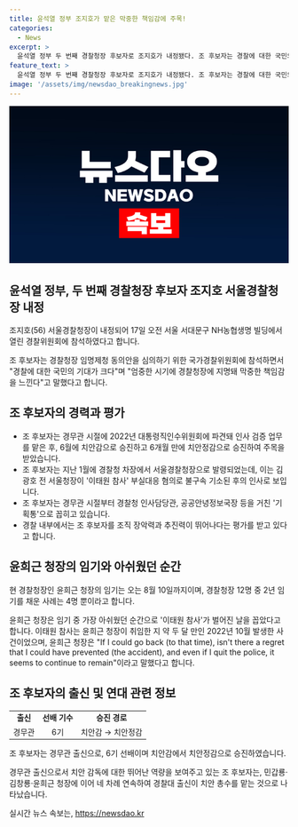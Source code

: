 ```yaml
---
title: 윤석열 정부 조지호가 맡은 막중한 책임감에 주목!
categories:
  - News
excerpt: >
  윤석열 정부 두 번째 경찰청장 후보자로 조지호가 내정됐다. 조 후보자는 경찰에 대한 국민의 기대가 크다며 적임자로 자신을 소개하며, 기수 역전이라는 평가도 받고 있다. 또한, 경찰 내부에서는 그의 조직 장악력과 추진력을 높게 평가하고 있다. 현 장관인 윤희근의 임기는 오는 8월 10일까지이며, 조 후보자가 임명되면 네 차례 연속하여 경찰대 출신이 치안 총수를 맡게 된다.
feature_text: >
  윤석열 정부 두 번째 경찰청장 후보자로 조지호가 내정됐다. 조 후보자는 경찰에 대한 국민의 기대가 크다며 적임자로 자신을 소개하며, 기수 역전이라는 평가도 받고 있다. 또한, 경찰 내부에서는 그의 조직 장악력과 추진력을 높게 평가하고 있다. 현 장관인 윤희근의 임기는 오는 8월 10일까지이며, 조 후보자가 임명되면 네 차례 연속하여 경찰대 출신이 치안 총수를 맡게 된다.
image: '/assets/img/newsdao_breakingnews.jpg'
---
```


<p><img src="/assets/img/newsdao_breakingnews.jpg" alt="firstkoreanews 속보" /></p>

<h2 data-ke-size="size26">윤석열 정부, 두 번째 경찰청장 후보자 조지호 서울경찰청장 내정</h2>

<p data-ke-size="size16">조지호(56) 서울경찰청장이 내정되어 17일 오전 서울 서대문구 NH농협생명 빌딩에서 열린 경찰위원회에 참석하였다고 합니다. </p>

<p data-ke-size="size16">조 후보자는 경찰청장 임명제청 동의안을 심의하기 위한 국가경찰위원회에 참석하면서 "경찰에 대한 국민의 기대가 크다"며 "엄중한 시기에 경찰청장에 지명돼 막중한 책임감을 느낀다"고 말했다고 합니다.</p>

<h2 data-ke-size="size26">조 후보자의 경력과 평가</h2>

<ul>
<li>조 후보자는 경무관 시절에 2022년 대통령직인수위원회에 파견돼 인사 검증 업무를 맡은 후, 6월에 치안감으로 승진하고 6개월 만에 치안정감으로 승진하여 주목을 받았습니다.</li>
<li>조 후보자는 지난 1월에 경찰청 차장에서 서울경찰청장으로 발령되었는데, 이는 김광호 전 서울청장이 '이태원 참사' 부실대응 혐의로 불구속 기소된 후의 인사로 보입니다.</li>
<li>조 후보자는 경무관 시절부터 경찰청 인사담당관, 공공안녕정보국장 등을 거친 '기획통'으로 꼽히고 있습니다.</li>
<li>경찰 내부에서는 조 후보자를 조직 장악력과 추진력이 뛰어나다는 평가를 받고 있다고 합니다.</li>
</ul>

<h2 data-ke-size="size26">윤희근 청장의 임기와 아쉬웠던 순간</h2>

<p data-ke-size="size16">현 경찰청장인 윤희근 청장의 임기는 오는 8월 10일까지이며, 경찰청장 12명 중 2년 임기를 채운 사례는 4명 뿐이라고 합니다.</p>

<p data-ke-size="size16">윤희근 청장은 임기 중 가장 아쉬웠던 순간으로 '이태원 참사'가 벌어진 날을 꼽았다고 합니다. 이태원 참사는 윤희근 청장이 취임한 지 약 두 달 만인 2022년 10월 발생한 사건이었으며, 윤희근 청장은 "If I could go back (to that time), isn't there a regret that I could have prevented (the accident), and even if I quit the police, it seems to continue to remain"이라고 말했다고 합니다.</p>

<h2 data-ke-size="size26">조 후보자의 출신 및 연대 관련 정보</h2>

<table>
<tr>
<td style="text-align: center; height: 17px;"><b>출신</b></td>
<td style="text-align: center; height: 17px;"><b>선배 기수</b></td>
<td style="text-align: center; height: 17px;"><b>승진 경로</b></td>
</tr>
<tr>
<td style="text-align: center; height: 17px;">경무관</td>
<td style="text-align: center; height: 17px;">6기</td>
<td style="text-align: center; height: 17px;">치안감 → 치안정감</td>
</tr>
</table>

<p data-ke-size="size16">조 후보자는 경무관 출신으로, 6기 선배이며 치안감에서 치안정감으로 승진하였습니다.</p>

<p data-ke-size="size16">경무관 출신으로서 치안 감독에 대한 뛰어난 역량을 보여주고 있는 조 후보자는, 민갑룡‧김창룡‧윤희근 청장에 이어 네 차례 연속하여 경찰대 출신이 치안 총수를 맡는 것으로 나타났습니다.</p>
실시간 뉴스 속보는, <a href="https://newsdao.kr" rel="dofollow">https://newsdao.kr</a>



